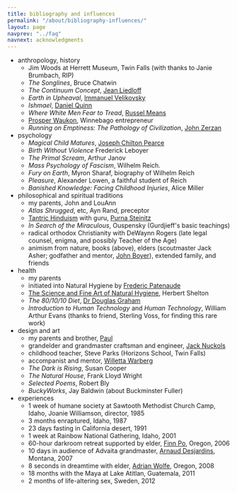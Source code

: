 ```yaml
---
title: bibliography and influences
permalink: "/about/bibliography-influences/"
layout: page
navprev: "../faq"
navnext: acknowledgments
---
```


- anthropology, history
    - Jim Woods at Herrett Museum, Twin Falls (with thanks to Janie Brumbach, RIP)
    - _The Songlines_, Bruce Chatwin
    - _The Continuum Concept_, [Jean Liedloff](http://continuum-concept.org)
    - _Earth in Upheaval_, [Immanuel Velikovsky](https://www.velikovsky.info)
    - _Ishmael_, [Daniel Quinn](http://ishmael.org)
    - _Where White Men Fear to Tread_, [Russel Means](http://www.russellmeansfreedom.com)
    - [Prosper Waukon](https://web.archive.org/web/20180808115113/http://waukonassociates.com), Winnebago entrepreneur
    - _Running on Emptiness: The Pathology of Civilization_, [John Zerzan](http://www.johnzerzan.net)
- psychology
    - _Magical Child Matures_, [Joseph Chilton Pearce](http://www.ttfuture.org/jcp/front)
    - _Birth Without Violence_ Frederick Leboyer
    - _The Primal Scream_, Arthur Janov
    - _Mass Psychology of Fascism_, Wilhelm Reich. 
    - _Fury on Earth_, Myron Sharaf, biography of Wilhelm Reich 
    - _Pleasure_, Alexander Lowen, a faithful student of Reich
    - _Banished Knowledge: Facing Childhood Injuries_, Alice Miller
- philosophical and spiritual traditions 
    - my parents, John and LouAnn
    - _Atlas Shrugged_, etc, Ayn Rand, preceptor
    - [Tantric Hinduism](http://hohmpress.com/books-hohm-press/alchemy-transformation-book.html) with guru, [Purna Steinitz](http://goo.gl/dEcMwg)
    - _In Search of the Miraculous_, Ouspensky (Gurdjieff's basic teachings)
    - radical orthodox Christianity with DeWaynn Rogers (late legal counsel, enigma, and possibly Teacher of the Age)
    - animism from nature, books (above), elders (scoutmaster Jack Asher; godfather and mentor, [John Boyer](http://boyerjewelry.com)), extended family, and friends
- health
    - my parents
    - initiated into Natural Hygiene by [Frederic Patenaude](http://fredericpatenaude.com)
    -  [The Science and Fine Art of Natural Hygiene](/nhs.pdf), Herbert Shelton
    - _The 80/10/10 Diet_, [Dr Douglas Graham](http://foodnsport.com)
    - _Introduction to Human Technology_ and _Human Technology_, William Arthur Evans (thanks to friend, Sterling Voss, for finding this rare work)
- design and art 
    - my parents and brother, [Paul](http://blacklabworld.com)
    - grandelder and grandmaster craftsman and engineer, [Jack Nuckols](http://rockcreekmetalcraft.com)
    - childhood teacher, Steve Parks (Horizons School, Twin Falls)
    - accompanist and mentor, [Willetta Warberg](http://willettawarberg.com)
    - _The Dark is Rising_, Susan Cooper
    - _The Natural House_, Frank Lloyd Wright
    - _Selected Poems_, Robert Bly 
    - _BuckyWorks_, Jay Baldwin (about Buckminster Fuller)
- experiences
    - 1 week of humane society at Sawtooth Methodist Church Camp, Idaho, Joanie Williamson, director, 1985
    - 3 months enraptured, Idaho, 1987
    - 23 days fasting in California desert, 1991
    - 1 week at Rainbow National Gathering, Idaho, 2001
    - 60-hour darkroom retreat supported by elder, [Finn Po](http://www.efn.org/~finnpo/info.html), Oregon, 2006
    - 10 days in audience of Advaita grandmaster, [Arnaud Desjardins](http://arnauddesjardinsdvds.com), Montana, 2007
    - 8 seconds in dreamtime with elder, [Adrian Wolfe](http://www.efn.org/~wolfe), Oregon, 2008
    - 18 months with the Maya at Lake Atitlan, Guatemala, 2011
    - 2 months of life-altering sex, Sweden, 2012
